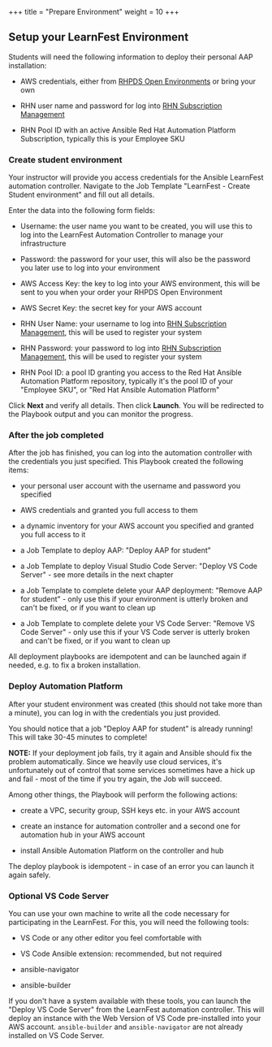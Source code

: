 +++
title = "Prepare Environment"
weight = 10
+++

## Setup your LearnFest Environment

Students will need the following information to deploy their personal AAP installation:

- AWS credentials, either from [RHPDS Open Environments](https://demo.redhat.com) or bring your own

- RHN user name and password for log into [RHN Subscription Management](https://access.redhat.com/management)

- RHN Pool ID with an active Ansible Red Hat Automation Platform Subscription, typically this is your Employee SKU

### Create student environment

Your instructor will provide you access credentials for the Ansible LearnFest automation controller. Navigate to the Job Template "LearnFest - Create Student environment" and fill out all details.

Enter the data into the following form fields:

- Username: the user name you want to be created, you will use this to log into the LearnFest Automation Controller to manage your infrastructure

- Password: the password for your user, this will also be the password you later use to log into your environment

- AWS Access Key: the key to log into your AWS environment, this will be sent to you when your order your RHPDS Open Environment

- AWS Secret Key: the secret key for your AWS account

- RHN User Name: your username to log into [RHN Subscription Management](https://access.redhat.com/management), this will be used to register your system

- RHN Password: your password to log into [RHN Subscription Management](https://access.redhat.com/management), this will be used to register your system

- RHN Pool ID: a pool ID granting you access to the Red Hat Ansible Automation Platform repository, typically it's the pool ID of your "Employee SKU", or "Red Hat Ansible Automation Platform"

Click **Next** and verify all details. Then click **Launch**. You will be redirected to the Playbook output and you can monitor the progress.

### After the job completed

After the job has finished, you can log into the automation controller with the credentials you just specified. This Playbook created the following items:

- your personal user account with the username and password you specified

- AWS credentials and granted you full access to them

- a dynamic inventory for your AWS account you specified and granted you full access to it

- a Job Template to deploy AAP: "Deploy AAP for student"

- a Job Template to deploy Visual Studio Code Server: "Deploy VS Code Server" - see more details in the next chapter

- a Job Template to complete delete your AAP deployment: "Remove AAP for student" - only use this if your environment is utterly broken and can't be fixed, or if you want to clean up

- a Job Template to complete delete your VS Code Server: "Remove VS Code Server" - only use this if your VS Code server is utterly broken and can't be fixed, or if you want to clean up

All deployment playbooks are idempotent and can be launched again if needed, e.g. to fix a broken installation.

### Deploy Automation Platform

After your student environment was created (this should not take more than a minute), you can log in with the credentials you just provided.

You should notice that a job "Deploy AAP for student" is already running! This will take 30-45 minutes to complete!

**NOTE:** If your deployment job fails, try it again and Ansible should fix the problem automatically. Since we heavily use cloud services, it's unfortunately out of control that some services sometimes have a hick up and fail - most of the time if you try again, the Job will succeed.

Among other things, the Playbook will perform the following actions:

- create a VPC, security group, SSH keys etc. in your AWS account

- create an instance for automation controller and a second one for automation hub in your AWS account

- install Ansible Automation Platform on the controller and hub

The deploy playbook is idempotent - in case of an error you can launch it again safely.

### Optional VS Code Server

You can use your own machine to write all the code necessary for participating in the LearnFest. For this, you will need the following tools:

- VS Code or any other editor you feel comfortable with

- VS Code Ansible extension: recommended, but not required

- ansible-navigator

- ansible-builder

If you don't have a system available with these tools, you can launch the "Deploy VS Code Server" from the LearnFest automation controller. This will deploy an instance with the Web Version of VS Code pre-installed into your AWS account. `ansible-builder` and `ansible-navigator` are not already installed on VS Code Server.
